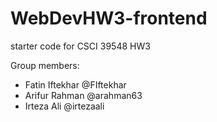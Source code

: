 # WebDevHW3-frontend

starter code for CSCI 39548 HW3

Group members:
 - Fatin Iftekhar @FIftekhar
 - Arifur Rahman @arahman63
 - Irteza Ali @irtezaali
